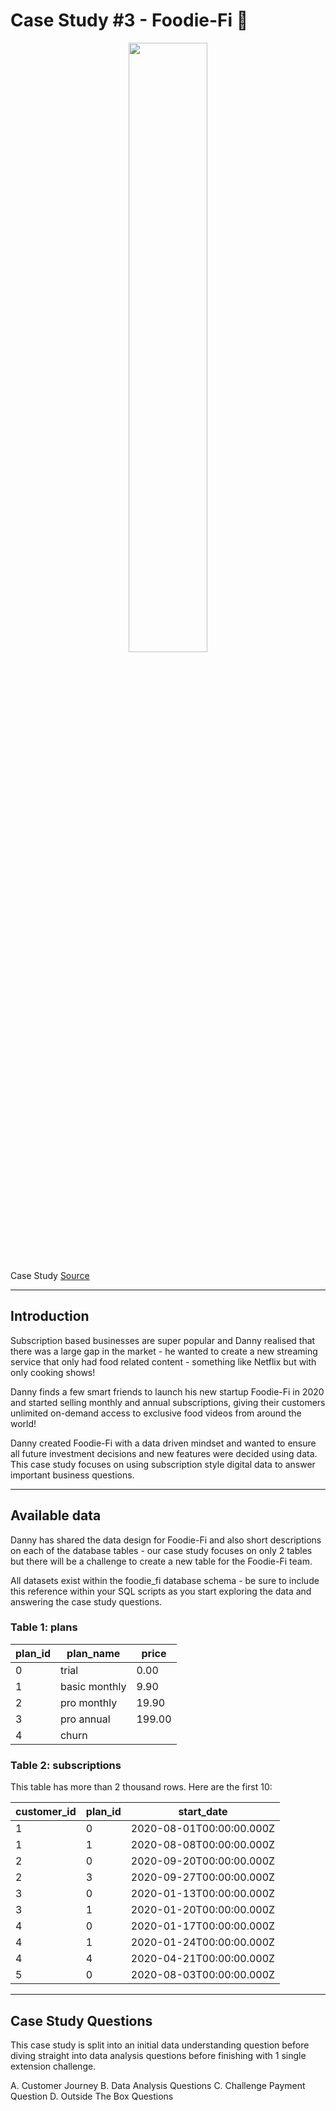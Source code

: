 # Case Study #3 - Foodie-Fi 🍕

<p align="center">
<img src="https://8weeksqlchallenge.com/images/case-study-designs/3.png" width=50% height=50%>

Case Study [Source](https://8weeksqlchallenge.com/case-study-3/)

---

## Introduction

Subscription based businesses are super popular and Danny realised that there was a large gap in the market - he wanted to create a new streaming service that only had food related content - something like Netflix but with only cooking shows!

Danny finds a few smart friends to launch his new startup Foodie-Fi in 2020 and started selling monthly and annual subscriptions, giving their customers unlimited on-demand access to exclusive food videos from around the world!

Danny created Foodie-Fi with a data driven mindset and wanted to ensure all future investment decisions and new features were decided using data. This case study focuses on using subscription style digital data to answer important business questions.

---

## Available data

Danny has shared the data design for Foodie-Fi and also short descriptions on each of the database tables - our case study focuses on only 2 tables but there will be a challenge to create a new table for the Foodie-Fi team.

All datasets exist within the foodie_fi database schema - be sure to include this reference within your SQL scripts as you start exploring the data and answering the case study questions.

### Table 1: plans

| plan_id | plan_name     | price  |
| ------- | ------------- | ------ |
| 0       | trial         | 0.00   |
| 1       | basic monthly | 9.90   |
| 2       | pro monthly   | 19.90  |
| 3       | pro annual    | 199.00 |
| 4       | churn         |        |

### Table 2: subscriptions

This table has more than 2 thousand rows. Here are the first 10:

| customer_id | plan_id | start_date               |
| ----------- | ------- | ------------------------ |
| 1           | 0       | 2020-08-01T00:00:00.000Z |
| 1           | 1       | 2020-08-08T00:00:00.000Z |
| 2           | 0       | 2020-09-20T00:00:00.000Z |
| 2           | 3       | 2020-09-27T00:00:00.000Z |
| 3           | 0       | 2020-01-13T00:00:00.000Z |
| 3           | 1       | 2020-01-20T00:00:00.000Z |
| 4           | 0       | 2020-01-17T00:00:00.000Z |
| 4           | 1       | 2020-01-24T00:00:00.000Z |
| 4           | 4       | 2020-04-21T00:00:00.000Z |
| 5           | 0       | 2020-08-03T00:00:00.000Z |

---

## Case Study Questions

This case study is split into an initial data understanding question before diving straight into data analysis questions before finishing with 1 single extension challenge.

A. Customer Journey
B. Data Analysis Questions
C. Challenge Payment Question
D. Outside The Box Questions
